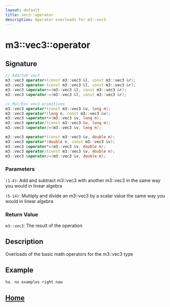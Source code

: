 ```yaml
---
layout: default
title: vec3::operator
description: Operator overloads for m3::vec3
---
```


# m3::vec3::operator

## Signature

```c++
// Add/Sub vec3
m3::vec3 operator+(const m3::vec3 &l, const m3::vec3 &r);
m3::vec3 operator-(const m3::vec3 &l, const m3::vec3 &r);
m3::vec3 &operator+=(m3::vec3 &l, const m3::vec3 &r);
m3::vec3 &operator-=(m3::vec3 &l, const m3::vec3 &r);

// Mul/Div vec3 primitives
m3::vec3 operator*(const m3::vec3 &v, long n);
m3::vec3 operator*(long n, const m3::vec3 &v);
m3::vec3 &operator*=(m3::vec3 &v, long n);
m3::vec3 operator/(const m3::vec3 &v, long n);
m3::vec3 &operator/=(m3::vec3 &v, long n);

m3::vec3 operator*(const m3::vec3 &v, double n);
m3::vec3 operator*(double n, const m3::vec3 &v);
m3::vec3 &operator*=(m3::vec3 &v, double n);
m3::vec3 operator/(const m3::vec3 &v, double n);
m3::vec3 &operator/=(m3::vec3 &v, double n);
```

### Parameters

`(1-4)`: Add and subtract m3::vec3 with another m3::vec3 in the same way you would in linear algebra

`(5-14)`: Multiply and divide an m3::vec3 by a scalar value the same way you would in linear algebra

### Return Value

`m3::vec3`: The result of the operation

## Description

Overloads of the basic math operators for the m3::vec3 type


## Example

```c++
ha, no examples right now
```

## [Home](https://developergy.github.io/math3d/)